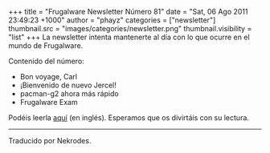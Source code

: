 +++
title = "Frugalware Newsletter Número 81"
date = "Sat, 06 Ago 2011 23:49:23 +1000"
author = "phayz"
categories = ["newsletter"]
thumbnail.src = "images/categories/newsletter.png"
thumbnail.visibility = "list"
+++
La newsletter intenta mantenerte al día con lo que ocurre
 en el mundo de Frugalware.  


 Contenido del número:
 * Bon voyage, Carl
* ¡Bienvenido de nuevo Jercel!
* pacman-g2 ahora más rápido
* Frugalware Exam


 Podéis leerla [aquí](/newsletter/80) (en inglés).
 Esperamos que os divirtáis con su lectura.  

  



---


 Traducido por Nekrodes.